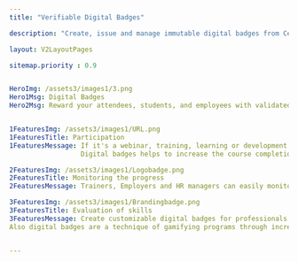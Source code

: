 ```yaml
---
title: "Verifiable Digital Badges"

description: "Create, issue and manage immutable digital badges from CertifyMe"

layout: V2LayoutPages

sitemap.priority : 0.9


HeroImg: /assets3/images1/3.png
Hero1Msg: Digital Badges
Hero2Msg: Reward your attendees, students, and employees with validated badges for participation, skill evaluation, tracking progress, or recognition.


1FeaturesImg: /assets3/images1/URL.png
1FeaturesTitle: Participation
1FeaturesMessage: If it's a webinar, training, learning or development session, give attendees a digital badge as a thank you for attending. 
                  Digital badges helps to increase the course completion rate

2FeaturesImg: /assets3/images1/Logobadge.png
2FeaturesTitle: Monitoring the progress
2FeaturesMessage: Trainers, Employers and HR managers can easily monitor or track the accomplishments and professional growth of their employees.

3FeaturesImg: /assets3/images1/Brandingbadge.png
3FeaturesTitle: Evaluation of skills
3FeaturesMessage: Create customizable digital badges for professionals or students depending on their skills or competencies in accordance with set standards.
Also digital badges are a technique of gamifying programs through incremental awards.


---
```


